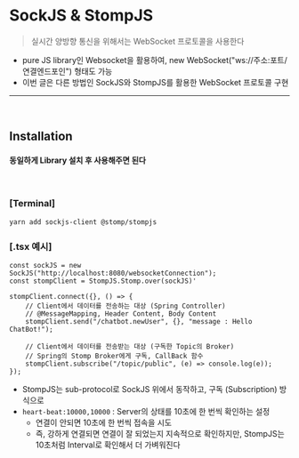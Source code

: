 # SockJS & StompJS
> 실시간 양방향 통신을 위해서는 WebSocket 프로토콜을 사용한다
* pure JS library인 Websocket을 활용하여, new WebSocket("ws://주소:포트/연결엔드포인") 형태도 가능
* 이번 글은 다른 방법인 SockJS와 StompJS를 활용한 WebSocket 프로토콜 구현

<hr>
<br>

## Installation
#### 동일하게 Library 설치 후 사용해주면 된다

<br>

### [Terminal]

```bash
yarn add sockjs-client @stomp/stompjs
```

### [.tsx 예시]
```tsx
const sockJS = new SockJS("http://localhost:8080/websocketConnection");
const stompClient = StompJS.Stomp.over(sockJS)'

stompClient.connect({}, () => {
    // Client에서 데이터를 전송하는 대상 (Spring Controller)
    // @MessageMapping, Header Content, Body Content
    stompClient.send("/chatbot.newUser", {}, "message : Hello ChatBot!");
    
    // Client에서 데이터를 전송받는 대상 (구독한 Topic의 Broker)
    // Spring의 Stomp Broker에게 구독, CallBack 함수
    stompClient.subscribe("/topic/public", (e) => console.log(e));
});
```
* StompJS는 sub-protocol로 SockJS 위에서 동작하고, 구독 (Subscription) 방식으로 
* `heart-beat:10000,10000` : Server의 상태를 10초에 한 번씩 확인하는 설정
  * 연결이 안되면 10초에 한 번씩 접속을 시도
  * 즉, 강하게 연결되면 연결이 잘 되었는지 지속적으로 확인하지만, StompJS는 10초처럼 Interval로 확인해서 더 가벼워진다
